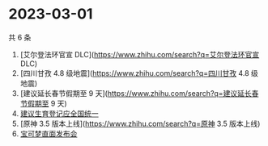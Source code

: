 # 2023-03-01

共 6 条

<!-- BEGIN -->
<!-- 最后更新时间 Wed Mar 01 2023 19:11:10 GMT+0800 (China Standard Time) -->

1. [艾尔登法环官宣 DLC](https://www.zhihu.com/search?q=艾尔登法环官宣 DLC)
1. [四川甘孜 4.8 级地震](https://www.zhihu.com/search?q=四川甘孜 4.8 级地震)
1. [建议延长春节假期至 9 天](https://www.zhihu.com/search?q=建议延长春节假期至 9
   天)
1. [建议生育登记应全国统一](https://www.zhihu.com/search?q=建议生育登记应全国统一)
1. [原神 3.5 版本上线](https://www.zhihu.com/search?q=原神 3.5 版本上线)
1. [宝可梦直面发布会](https://www.zhihu.com/search?q=宝可梦直面发布会)

<!-- END -->
